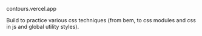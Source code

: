 contours.vercel.app

Build to practice various css techniques (from bem, to css modules and css in js and global utility styles).  
